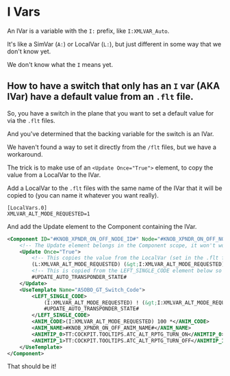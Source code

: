 # I Vars

An IVar is a variable with the `I:` prefix, like `I:XMLVAR_Auto`.

It's like a SimVar (`A:`) or LocalVar (`L:`), but just different in some way that we don't know yet.

We don't know what the `I` means yet.

## How to have a switch that only has an `I` var (AKA IVar) have a default value from an `.flt` file.

So, you have a switch in the plane that you want to set a default value for via the `.flt` files.

And you've determined that the backing variable for the switch is an IVar.

We haven't found a way to set it directly from the `/flt` files, but we have a workaround.

The trick is to make use of an `<Update Once="True">` element, to copy the value from a LocalVar to the IVar.

Add a LocalVar to the `.flt` files with the same name of the IVar that it will be copied to (you can name it whatever you want really).

```
[LocalVars.0]
XMLVAR_ALT_MODE_REQUESTED=1
```

And add the Update element to the Component containing the IVar.

```xml
<Component ID="#KNOB_XPNDR_ON_OFF_NODE_ID#" Node="#KNOB_XPNDR_ON_OFF_NODE_ID#">
    <!-- The Update element belongs in the Component scope, it won't work in the UseTemplate scope -->
    <Update Once="True">
        <!-- This copies the value from the LocalVar (set in the .flt files) to the IVar -->
        (L:XMLVAR_ALT_MODE_REQUESTED) (&gt;I:XMLVAR_ALT_MODE_REQUESTED) 
        <!-- This is copied from the LEFT_SINGLE_CODE element below so as not to break any existing functionality -->
        #UPDATE_AUTO_TRANSPONDER_STATE#
    </Update>
    <UseTemplate Name="ASOBO_GT_Switch_Code">
        <LEFT_SINGLE_CODE>
            (I:XMLVAR_ALT_MODE_REQUESTED) ! (&gt;I:XMLVAR_ALT_MODE_REQUESTED) 
            #UPDATE_AUTO_TRANSPONDER_STATE#
        </LEFT_SINGLE_CODE>
        <ANIM_CODE>(I:XMLVAR_ALT_MODE_REQUESTED) 100 *</ANIM_CODE>
        <ANIM_NAME>#KNOB_XPNDR_ON_OFF_ANIM_NAME#</ANIM_NAME>
        <ANIMTIP_0>TT:COCKPIT.TOOLTIPS.ATC_ALT_RPTG_TURN_ON</ANIMTIP_0>
        <ANIMTIP_1>TT:COCKPIT.TOOLTIPS.ATC_ALT_RPTG_TURN_OFF</ANIMTIP_1>
    </UseTemplate>
</Component>
```

That should be it!
